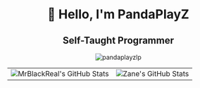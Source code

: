 <h1 align="center">👋 Hello, I'm PandaPlayZ</h1>
<h2 align="center">Self-Taught Programmer</h2>

<p align="center">
    <img src="https://komarev.com/ghpvc/?username=pandaplayzlp&label=Profile%20views&color=0e75b6&style=flat-square" alt="pandaplayzlp" />
</p>
 <table style="border: none" align="center" width="100%" height="100%" >
    <tr>
        <td><img src="https://github-profile-summary-cards.vercel.app/api/cards/profile-details?username=pandaplayzlp&theme=github_dark" alt="MrBlackReal's GitHub Stats"/></td>
        <td><img style="border: none;" src="https://github-profile-summary-cards.vercel.app/api/cards/stats?username=pandaplayzlp&theme=github_dark" alt="Zane's GitHub Stats"/></td>
    </tr>
 </table>
---


### 🚀 About Me: 
I started programming at the age of 11, driven by curiosity and a passion for creating things from scratch. My journey has been filled with learning through trial and error, exploring various technologies, and embracing every challenge as an opportunity to grow. This path has not only taught me technical skills but also resilience and the value of continuous learning.

### 🌐 Current Projects:
- **Web-based Analytics for Music Producers**: Developing a tool to provide insightful analytics to music creators.
- **FiveM Development**: Freelancing in creating custom experiences for FiveM servers.
- **Online Store for FiveM Scripts**: Managing and curating a collection of quality scripts for the FiveM community.
- **Discord and Twitch Bots**: Creating bots for enhancing online community interactions.
- **Personal Voice Assistant**: Experimenting with AI to build a customized voice assistant.


### 🎯 Future Goals: 
My ultimate aspiration is to become an independent entrepreneur, creating innovative solutions that blend my love for technology with practical applications. I believe in turning ideas into reality and making a positive impact through technology.


### 💻 Tech Stack:  
-  **Currently Focused**: Next.JS, ReactJS, TailwindCSS, PrismaDB, Python 
-  **Also Skilled in**: Lua, and more. See my projects for a full list of technologies I work with.

### 🎼 Hobbies and Interests:
When not coding, I enjoy staying active through sports and expressing creativity through music, playing the piano and guitar.


### 🌟 Design Preference: 
I'm drawn to modern, clean, and visually engaging designs that reflect professionalism and personality.

---

<h3 align="left">🔗 Connect with me:</h3>  <p align="left">  <a href="https://discord.gg/chjVetEuFX"> <img src="https://img.shields.io/badge/Discord-PandaScriptZ-blue?style=for-the-badge&logo=discord" alt="Discord"/> </a> <a href="mailto:PandaScriptZ@gmail.com"> <img src="https://img.shields.io/badge/Email-PandaScriptZ%40gmail.com-red?style=for-the-badge&logo=gmail" alt="Email"/> 
</a> </p>

<h3 align="left">🧰 Languages and Tools:</h3>
<p align="left">
    <a href="https://skillicons.dev">
    <img src="https://skillicons.dev/icons?i=git,css,discord,bots,html,js,mysql,nextjs,nodejs,prisma,py,react,tailwind,ts,vercel,vscode,lua," />
  </a>
</p>

<h3 align="left">🌍 Languages:</h3>
<p align="left">
    🇩🇪 German (Native), 🇬🇧 English (Fluent), 🇪🇸 Spanish (Basic)
</p>

---



[![trophy](https://github-profile-trophy.vercel.app/?username=pandaplayzlp&theme=onedark)](https://github.com/pandaplayzlp/github-profile-trophy)

### 🤝 Let's Connect! 
If you're interested in collaborating on projects, have questions, or just want to say hi, feel free to reach out to me!

